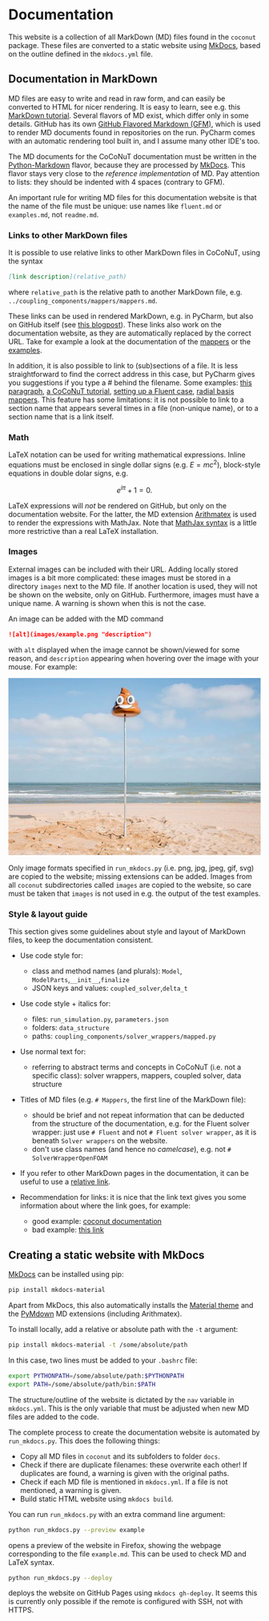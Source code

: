 # Documentation

This website is a collection of all MarkDown (MD) files found in the `coconut` package.
These files are converted to a static website using [MkDocs][1], based on the outline defined in the `mkdocs.yml` file.


## Documentation in MarkDown 

MD files are easy to write and read in raw form, and can easily be converted to HTML for nicer rendering. It is easy to learn, see e.g. this [MarkDown tutorial](https://www.markdowntutorial.com/). Several flavors of MD exist, which differ only in some details. GitHub has its own [GitHub Flavored Markdown (GFM)](https://github.github.com/gfm/), which is used to render MD documents found in repositories on the run. PyCharm comes with an automatic rendering tool built in, and I assume many other IDE's too. 

The MD documents for the CoCoNuT documentation must be written in the [Python-Markdown](https://python-markdown.github.io/) flavor, because they are processed by [MkDocs][1]. This flavor stays very close to the *reference implementation* of MD. Pay attention to lists: they should be indented with 4 spaces (contrary to GFM). 

An important rule for writing MD files for this documentation website is that the name of the file must be unique: use names like `fluent.md` or `examples.md`, not `readme.md`.


### Links to other MarkDown files
It is possible to use relative links to other MarkDown files in CoCoNuT, using the syntax
```markdown
[link description](relative_path)
```
where `relative_path` is the relative path to another MarkDown file, e.g. `../coupling_components/mappers/mappers.md`. 

These links can be used in rendered MarkDown, e.g. in PyCharm, but also on GitHub itself (see [this blogpost](https://github.blog/2013-01-31-relative-links-in-markup-files/)). 
These links also work on the documentation website, as they are automatically replaced by the correct URL. 
Take for example a look at the documentation of the [mappers](../coupling_components/mappers/mappers.md) or the [examples](../examples/examples.md). 

In addition, it is also possible to link to (sub)sections of a file. It is less straightforward to find the correct address in this case, but PyCharm gives you suggestions if you type a # behind the filename. Some examples: [this paragraph](docs.md#links-to-other-markdown-files), [a CoCoNuT tutorial](../README.md#getting-started), [setting up a Fluent case](../coupling_components/solver_wrappers/fluent/fluent.md#setting-up-a-new-case), [radial basis mappers](../coupling_components/mappers/mappers.md#mapperradialbasis). This feature has some limitations: it is not possible to link to a section name that appears several times in a file (non-unique name), or to a section name that is a link itself.



### Math
LaTeX notation can be used for writing mathematical expressions. Inline equations must be enclosed in single dollar signs (e.g. $E = m c^2$), block-style equations in double dolar signs, e.g.

$$
e^{i \pi} + 1 = 0.
$$

LaTeX expressions will *not* be rendered on GitHub, but only on the documentation website. For the latter, the MD extension [Arithmatex](https://facelessuser.github.io/pymdown-extensions/extensions/arithmatex/) is used to render the expressions with MathJax. Note that [MathJax syntax](https://math.meta.stackexchange.com/questions/5020/mathjax-basic-tutorial-and-quick-reference/) is a little more restrictive than a real LaTeX installation. 

### Images
External images can be included with their URL. Adding locally stored images is a bit more complicated: these images must be stored in a directory `images` next to the MD file. If another location is used, they will not be shown on the website, only on GitHub. Furthermore, images must have a unique name. A warning is shown when this is not the case. 

An image can be added with the MD command

```markdown
![alt](images/example.png "description")
```

with `alt` displayed when the image cannot be shown/viewed for some reason, and `description` appearing when hovering over the image with your mouse. For example:

![example image](images/lachend_kakske.png "diefstal in Oostende")

Only image formats specified in `run_mkdocs.py` (i.e. png, jpg, jpeg, gif, svg) are copied to the website; missing extensions can be added. 
Images from all `coconut` subdirectories called `images` are copied to the website, so care must be taken that `images` is not used in e.g. the output of the test examples.

### Style & layout guide

This section gives some guidelines about style and layout of MarkDown files, to keep the documentation consistent.

* Use code style for:

    * class and method names (and plurals): `Model`, `ModelParts`,`__init__`,`finalize`
    * JSON keys and values: `coupled_solver`,`delta_t`
    
* Use code style + italics for:

    * files: `run_simulation.py`, `parameters.json`
    * folders: `data_structure`
    * paths: `coupling_components/solver_wrappers/mapped.py`

* Use normal text for:

    * referring to abstract terms and concepts in CoCoNuT (i.e. not a specific class): solver wrappers, mappers, coupled solver, data structure
    
* Titles of MD files (e.g. `# Mappers`, the first line of the MarkDown file):

    * should be brief and not repeat information that can be deducted from the structure of the documentation, e.g. for the Fluent solver wrapper: just use `# Fluent` and not `# Fluent solver wrapper`, as it is beneath `Solver wrappers` on the website.
    * don't use class names (and hence no *camelcase*), e.g. not `# SolverWrapperOpenFOAM`
    
* If you refer to other MarkDown pages in the documentation, it can be useful to use a [relative link](docs.md#links-to-other-markdown-files).

* Recommendation for links: it is nice that the link text gives you some information about where the link goes, for example: 

    * good example: [coconut documentation][2]
    * bad example: [this link][3]
    
    
## Creating a static website with MkDocs

[MkDocs][1] can be installed using pip: 
```bash
pip install mkdocs-material
```
Apart from MkDocs, this also automatically installs the [Material theme](https://squidfunk.github.io/mkdocs-material/) and the [PyMdown](https://squidfunk.github.io/mkdocs-material/extensions/pymdown/) MD extensions (including Arithmatex). 

To install locally, add a relative or absolute path with the `-t` argument:
```bash
pip install mkdocs-material -t /some/absolute/path
```
In this case, two lines must be added to your `.bashrc` file: 
```bash
export PYTHONPATH=/some/absolute/path:$PYTHONPATH
export PATH=/some/absolute/path/bin:$PATH
```

The structure/outline of the website is dictated by the `nav` variable in `mkdocs.yml`. This is the only variable that must be adjusted when new MD files are added to the code.

The complete process to create the documentation website is automated by `run_mkdocs.py`. This does the following things:

*   Copy all MD files in `coconut` and its subfolders to folder `docs`. 
*   Check if there are duplicate filenames: these overwrite each other! If duplicates are found, a warning is given with the original paths.
*   Check if each MD file is mentioned in `mkdocs.yml`. If a file is not mentioned, a warning is given.
*   Build static HTML website using `mkdocs build`. 

You can run `run_mkdocs.py` with an extra command line argument: 

```bash
python run_mkdocs.py --preview example
```
opens a preview of the website in Firefox, showing the webpage corresponding to the file `example.md`. This can be used to check MD and LaTeX syntax. 


```bash
python run_mkdocs.py --deploy
```
deploys the website on GitHub Pages using `mkdocs gh-deploy`. It seems this is currently only possible if the remote is configured with SSH, not with HTTPS.  




[1]:    https://www.mkdocs.org/
[2]:    https://pyfsi.github.io/coconut/
[3]:    https://www.youtube.com/watch?v=w0AOGeqOnFY